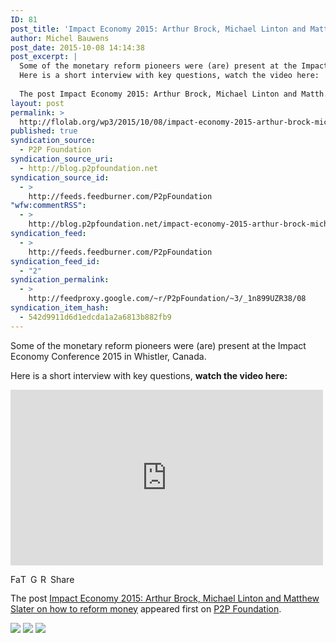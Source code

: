 ```yaml
---
ID: 81
post_title: 'Impact Economy 2015: Arthur Brock, Michael Linton and Matthew Slater on how to reform money'
author: Michel Bauwens
post_date: 2015-10-08 14:14:38
post_excerpt: |
  Some of the monetary reform pioneers were (are) present at the Impact Economy Conference 2015 in Whistler, Canada.
  Here is a short interview with key questions, watch the video here:
  
  The post Impact Economy 2015: Arthur Brock, Michael Linton and Matth...
layout: post
permalink: >
  http://flolab.org/wp3/2015/10/08/impact-economy-2015-arthur-brock-michael-linton-and-matthew-slater-on-how-to-reform-money/
published: true
syndication_source:
  - P2P Foundation
syndication_source_uri:
  - http://blog.p2pfoundation.net
syndication_source_id:
  - >
    http://feeds.feedburner.com/P2pFoundation
"wfw:commentRSS":
  - >
    http://blog.p2pfoundation.net/impact-economy-2015-arthur-brock-michael-linton-and-matthew-slater-on-how-to-reform-money/2015/10/08/feed
syndication_feed:
  - >
    http://feeds.feedburner.com/P2pFoundation
syndication_feed_id:
  - "2"
syndication_permalink:
  - >
    http://feedproxy.google.com/~r/P2pFoundation/~3/_1n899UZR38/08
syndication_item_hash:
  - 542d9911d6d1edcda1a2a6813b882fb9
---
```

<p>Some of the monetary reform pioneers were (are) present at the Impact Economy Conference 2015 in Whistler, Canada.</p>
<p>Here is a short interview with key questions, <strong>watch the video here:</strong></p>
<p><iframe width="500" height="281" src="https://www.youtube.com/embed/zxL3bPVcMOY?feature=oembed" frameborder="0" allowfullscreen></iframe></p>
<p><a class="a2a_button_facebook" href="http://www.addtoany.com/add_to/facebook?linkurl=http%3A%2F%2Fblog.p2pfoundation.net%2Fimpact-economy-2015-arthur-brock-michael-linton-and-matthew-slater-on-how-to-reform-money%2F2015%2F10%2F08&amp;linkname=Impact%20Economy%202015%3A%20Arthur%20Brock%2C%20Michael%20Linton%20and%20Matthew%20Slater%20on%20how%20to%20reform%20money" title="Facebook" rel="nofollow" ><img src="http://blog.p2pfoundation.net/wp-content/plugins/add-to-any/icons/facebook.png" width="16" height="16" alt="Facebook"/></a><a class="a2a_button_twitter" href="http://www.addtoany.com/add_to/twitter?linkurl=http%3A%2F%2Fblog.p2pfoundation.net%2Fimpact-economy-2015-arthur-brock-michael-linton-and-matthew-slater-on-how-to-reform-money%2F2015%2F10%2F08&amp;linkname=Impact%20Economy%202015%3A%20Arthur%20Brock%2C%20Michael%20Linton%20and%20Matthew%20Slater%20on%20how%20to%20reform%20money" title="Twitter" rel="nofollow" ><img src="http://blog.p2pfoundation.net/wp-content/plugins/add-to-any/icons/twitter.png" width="16" height="16" alt="Twitter"/></a><a class="a2a_button_google_plus" href="http://www.addtoany.com/add_to/google_plus?linkurl=http%3A%2F%2Fblog.p2pfoundation.net%2Fimpact-economy-2015-arthur-brock-michael-linton-and-matthew-slater-on-how-to-reform-money%2F2015%2F10%2F08&amp;linkname=Impact%20Economy%202015%3A%20Arthur%20Brock%2C%20Michael%20Linton%20and%20Matthew%20Slater%20on%20how%20to%20reform%20money" title="Google+" rel="nofollow" ><img src="http://blog.p2pfoundation.net/wp-content/plugins/add-to-any/icons/google_plus.png" width="16" height="16" alt="Google+"/></a><a class="a2a_button_reddit" href="http://www.addtoany.com/add_to/reddit?linkurl=http%3A%2F%2Fblog.p2pfoundation.net%2Fimpact-economy-2015-arthur-brock-michael-linton-and-matthew-slater-on-how-to-reform-money%2F2015%2F10%2F08&amp;linkname=Impact%20Economy%202015%3A%20Arthur%20Brock%2C%20Michael%20Linton%20and%20Matthew%20Slater%20on%20how%20to%20reform%20money" title="Reddit" rel="nofollow" ><img src="http://blog.p2pfoundation.net/wp-content/plugins/add-to-any/icons/reddit.png" width="16" height="16" alt="Reddit"/></a><a class="a2a_dd a2a_target addtoany_share_save" href="https://www.addtoany.com/share_save#url=http%3A%2F%2Fblog.p2pfoundation.net%2Fimpact-economy-2015-arthur-brock-michael-linton-and-matthew-slater-on-how-to-reform-money%2F2015%2F10%2F08&amp;title=Impact%20Economy%202015%3A%20Arthur%20Brock%2C%20Michael%20Linton%20and%20Matthew%20Slater%20on%20how%20to%20reform%20money" id="wpa2a_14"><img src="http://blog.p2pfoundation.net/wp-content/plugins/add-to-any/share_save_120_16.png" width="120" height="16" alt="Share"/></a></p><p>The post <a rel="nofollow" href="http://blog.p2pfoundation.net/impact-economy-2015-arthur-brock-michael-linton-and-matthew-slater-on-how-to-reform-money/2015/10/08">Impact Economy 2015: Arthur Brock, Michael Linton and Matthew Slater on how to reform money</a> appeared first on <a rel="nofollow" href="http://blog.p2pfoundation.net/">P2P Foundation</a>.</p>
<div class="feedflare">
<a href="http://feeds.feedburner.com/~ff/P2pFoundation?a=_1n899UZR38:xSBXqS4XAew:7Q72WNTAKBA"><img src="http://feeds.feedburner.com/~ff/P2pFoundation?d=7Q72WNTAKBA" border="0"></img></a> <a href="http://feeds.feedburner.com/~ff/P2pFoundation?a=_1n899UZR38:xSBXqS4XAew:D7DqB2pKExk"><img src="http://feeds.feedburner.com/~ff/P2pFoundation?i=_1n899UZR38:xSBXqS4XAew:D7DqB2pKExk" border="0"></img></a> <a href="http://feeds.feedburner.com/~ff/P2pFoundation?a=_1n899UZR38:xSBXqS4XAew:2mJPEYqXBVI"><img src="http://feeds.feedburner.com/~ff/P2pFoundation?d=2mJPEYqXBVI" border="0"></img></a>
</div><img src="http://feeds.feedburner.com/~r/P2pFoundation/~4/_1n899UZR38" height="1" width="1" alt=""/>